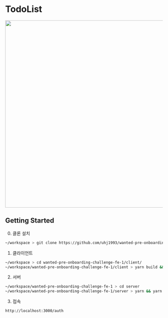 # TodoList
<img src="https://user-images.githubusercontent.com/72803184/185449755-24306942-5aef-4241-a76b-ae7a9cc9c0c3.gif" width="800" height="600"/>

## Getting Started

0. 클론 설치
```bash
~/workspace > git clone https://github.com/uhj1993/wanted-pre-onboarding-challenge-fe-1.git
```

1. 클라이언트

```bash
~/workspace > cd wanted-pre-onboarding-challenge-fe-1/client/
~/workspace/wanted-pre-onboarding-challenge-fe-1/client > yarn build && yarn start
```

2. 서버

```bash 
~/workspace/wanted-pre-onboarding-challenge-fe-1 > cd server
~/workspace/wanted-pre-onboarding-challenge-fe-1/server > yarn && yarn start # http://localhost:8080
```

3. 접속
```
http://localhost:3000/auth
```

